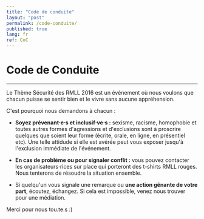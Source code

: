 ```yaml
---
title: "Code de conduite"
layout: "post"
permalink: /code-conduite/
published: true
lang: fr
ref: CoC
---
```

# Code de Conduite 

---

Le Thème Sécurité des RMLL 2016 est un événement où nous voulons que chacun puisse se sentir bien et le vivre sans aucune appréhension.

C'est pourquoi nous demandons à chacun :

* <b>Soyez prévenant⋅e⋅s et inclusif⋅ve⋅s :</b> sexisme, racisme, homophobie et toutes autres formes d'agressions et d'exclusions sont à proscrire quelques que soient leur forme (écrite, orale, en ligne, en présentiel etc). Une telle attidude si elle est avérée peut vous exposer jusqu'à l'exclusion immédiate de l'événement.  

* <b>En cas de problème ou pour signaler conflit :</b> vous pouvez contacter les organisateurs⋅rices sur place qui porteront des t-shirts RMLL rouges. Nous tenterons de résoudre la situation ensemble.  

* Si quelqu'un vous signale une remarque ou <b>une action gênante de votre part</b>, écoutez, échangez. Si cela est impossible, venez nous trouver pour une médiation.   

Merci pour nous tou.te.s :)


